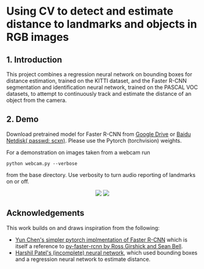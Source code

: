 # Using CV to detect and estimate distance to landmarks and objects in RGB images

## 1. Introduction


This project combines a regression neural network on bounding boxes for distance estimation, trained on the KITTI dataset, and the Faster R-CNN segmentation and identification neural network, trained on the PASCAL VOC datasets, to attempt to continuously track and estimate the distance of an object from the camera.



## 2. Demo

Download pretrained model for Faster R-CNN from [Google Drive](https://drive.google.com/open?id=1cQ27LIn-Rig4-Uayzy_gH5-cW-NRGVzY) or [Baidu Netdisk( passwd: scxn)](https://pan.baidu.com/s/1o87RuXW). Please use the Pytorch (torchvision) weights.

For a demonstration on images taken from a webcam run
```
python webcam.py --verbose
```
from the base directory. Use verbosity to turn audio reporting of landmarks on or off.
<p align="center"> 
<img src="https://github.com/lnconsistent/cv-object-distance-estimation/blob/master/results/g1.jpg">
<img src="https://github.com/lnconsistent/cv-object-distance-estimation/blob/master/results/g2.jpg">
</p>

## Acknowledgements
This work builds on and draws inspiration from the following:

- [Yun Chen's simpler pytorch implmentation of Faster R-CNN](https://github.com/chenyuntc/simple-faster-rcnn-pytorch) which is itself a reference to [py-faster-rcnn by Ross Girshick and Sean Bell](https://github.com/rbgirshick/py-faster-rcnn).
- [Harshil Patel's (incomplete) neural network](https://github.com/harshilpatel312/KITTI-distance-estimation), which used bounding boxes and a regression neural network to estimate distance.

